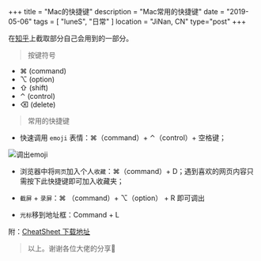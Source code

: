 +++
title = "Mac的快捷键"
description = "Mac常用的快捷键"
date = "2019-05-06"
tags = [ "luneS", "日常" ]
location = "JiNan, CN"
type="post"
+++

在[知乎](https://www.zhihu.com/question/20021861)上截取部分自己会用到的一部分。

> 按键符号

* ⌘ (command)
* ⌥ (option)
* ⇧ (shift)
* ⌃ (control)
* ⌫ (delete)

> 常用的快捷键

* 快速调用 `emoji` 表情：⌘（command）+ ⌃（control）+ 空格键；

![调出emoji](https://pic1.zhimg.com/80/v2-d2798359ea1c74f9f9d7ba04c21a23ff_hd.jpg)

* 浏览器中将`网页`加入个人`收藏`：⌘（command）+ D；遇到喜欢的网页内容只需按下此快捷键即可加入收藏夹；

* `截屏` + `录屏`：⌘ （command）+ ⌥（option） + R 即可调出

* `光标`移到地址框：Command + L

附：[CheatSheet 下载地址](https://www.ifunmac.com/2014/04/cheatsheet/)

> 以上。谢谢各位大佬的分享🤩